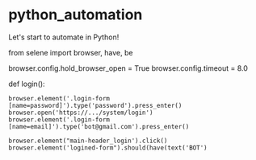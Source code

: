 # python_automation
Let's start to automate in Python!

from selene import browser, have, be

browser.config.hold_browser_open = True
browser.config.timeout = 8.0

def login():

    browser.element('.login-form [name=password]').type('password').press_enter()
    browser.open('https://.../system/login')
    browser.element('.login-form [name=email]').type('bot@gmail.com').press_enter()

    browser.element("main-header_login').click()
    browser.element('logined-form").should(have(text('BOT')
